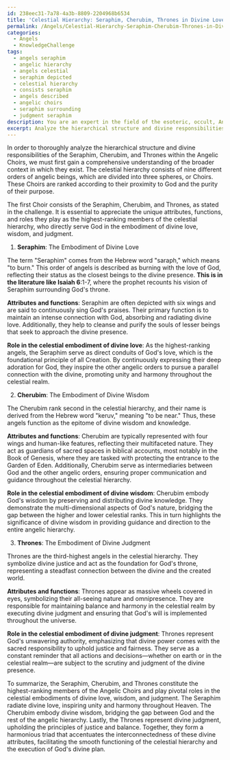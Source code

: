 ```yaml
---
id: 238eec31-7a78-4a3b-8809-2204968b6534
title: 'Celestial Hierarchy: Seraphim, Cherubim, Thrones in Divine Love, Wisdom, Judgment'
permalink: /Angels/Celestial-Hierarchy-Seraphim-Cherubim-Thrones-in-Divine-Love-Wisdom-Judgment/
categories:
  - Angels
  - KnowledgeChallenge
tags:
  - angels seraphim
  - angelic hierarchy
  - angels celestial
  - seraphim depicted
  - celestial hierarchy
  - consists seraphim
  - angels described
  - angelic choirs
  - seraphim surrounding
  - judgment seraphim
description: You are an expert in the field of the esoteric, occult, Angels and Education. You are a writer of tests, challenges, books and deep knowledge on Angels for initiates and students to gain deep insights and understanding from. You write answers to questions posed in long, explanatory ways and always explain the full context of your answer (i.e., related concepts, formulas, examples, or history), as well as the step-by-step thinking process you take to answer the challenges. Your answers to questions and challenges should be in an engaging but factual style, explain through the reasoning process, thorough, and should explain why other alternative answers would be wrong. Summarize the key themes, ideas, and conclusions at the end.
excerpt: Analyze the hierarchical structure and divine responsibilities of the Seraphim, Cherubim, and Thrones within the Angelic Choirs, and explain how their attributes and functions reflect their roles in the celestial embodiment of divine love, wisdom, and judgment.
---
```

In order to thoroughly analyze the hierarchical structure and divine responsibilities of the Seraphim, Cherubim, and Thrones within the Angelic Choirs, we must first gain a comprehensive understanding of the broader context in which they exist. The celestial hierarchy consists of nine different orders of angelic beings, which are divided into three spheres, or Choirs. These Choirs are ranked according to their proximity to God and the purity of their purpose.

The first Choir consists of the Seraphim, Cherubim, and Thrones, as stated in the challenge. It is essential to appreciate the unique attributes, functions, and roles they play as the highest-ranking members of the celestial hierarchy, who directly serve God in the embodiment of divine love, wisdom, and judgment.

1. **Seraphim**: The Embodiment of Divine Love

The term "Seraphim" comes from the Hebrew word "saraph," which means "to burn." This order of angels is described as burning with the love of God, reflecting their status as the closest beings to the divine presence. **This is in the literature like Isaiah 6**:1-7, where the prophet recounts his vision of Seraphim surrounding God's throne.

**Attributes and functions**: Seraphim are often depicted with six wings and are said to continuously sing God's praises. Their primary function is to maintain an intense connection with God, absorbing and radiating divine love. Additionally, they help to cleanse and purify the souls of lesser beings that seek to approach the divine presence.

**Role in the celestial embodiment of divine love**: As the highest-ranking angels, the Seraphim serve as direct conduits of God's love, which is the foundational principle of all Creation. By continuously expressing their deep adoration for God, they inspire the other angelic orders to pursue a parallel connection with the divine, promoting unity and harmony throughout the celestial realm.

2. **Cherubim**: The Embodiment of Divine Wisdom

The Cherubim rank second in the celestial hierarchy, and their name is derived from the Hebrew word "keruv," meaning "to be near." Thus, these angels function as the epitome of divine wisdom and knowledge.

**Attributes and functions**: Cherubim are typically represented with four wings and human-like features, reflecting their multifaceted nature. They act as guardians of sacred spaces in biblical accounts, most notably in the Book of Genesis, where they are tasked with protecting the entrance to the Garden of Eden. Additionally, Cherubim serve as intermediaries between God and the other angelic orders, ensuring proper communication and guidance throughout the celestial hierarchy.

**Role in the celestial embodiment of divine wisdom**: Cherubim embody God's wisdom by preserving and distributing divine knowledge. They demonstrate the multi-dimensional aspects of God's nature, bridging the gap between the higher and lower celestial ranks. This in turn highlights the significance of divine wisdom in providing guidance and direction to the entire angelic hierarchy.

3. **Thrones**: The Embodiment of Divine Judgment

Thrones are the third-highest angels in the celestial hierarchy. They symbolize divine justice and act as the foundation for God's throne, representing a steadfast connection between the divine and the created world.

**Attributes and functions**: Thrones appear as massive wheels covered in eyes, symbolizing their all-seeing nature and omnipresence. They are responsible for maintaining balance and harmony in the celestial realm by executing divine judgment and ensuring that God's will is implemented throughout the universe.

**Role in the celestial embodiment of divine judgment**: Thrones represent God's unwavering authority, emphasizing that divine power comes with the sacred responsibility to uphold justice and fairness. They serve as a constant reminder that all actions and decisions—whether on earth or in the celestial realm—are subject to the scrutiny and judgment of the divine presence.

To summarize, the Seraphim, Cherubim, and Thrones constitute the highest-ranking members of the Angelic Choirs and play pivotal roles in the celestial embodiments of divine love, wisdom, and judgment. The Seraphim radiate divine love, inspiring unity and harmony throughout Heaven. The Cherubim embody divine wisdom, bridging the gap between God and the rest of the angelic hierarchy. Lastly, the Thrones represent divine judgment, upholding the principles of justice and balance. Together, they form a harmonious triad that accentuates the interconnectedness of these divine attributes, facilitating the smooth functioning of the celestial hierarchy and the execution of God's divine plan.
